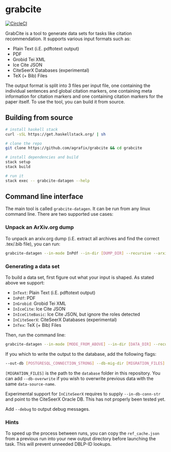 # grabcite

[![CircleCI](https://circleci.com/gh/agrafix/grabcite.svg?style=svg)](https://circleci.com/gh/agrafix/grabcite)

GrabCite is a tool to generate data sets for tasks like citation recommendation. It supports various input formats such as:

* Plain Text (i.E. pdftotext output)
* PDF
* Grobid Tei XML
* Ice Cite JSON
* CiteSeerX Databases (experimental)
* TeX (+ Bib) Files

The output format is split into 3 files per input file, one containing the individual sentences and global citation markers, one containing meta information for citation markers and one containing citation markers for the paper itself. To use the tool, you can build it from source.

## Building from source

```bash
# install haskell stack
curl -sSL https://get.haskellstack.org/ | sh

# clone the repo
git clone https://github.com/agrafix/grabcite && cd grabcite

# install dependencies and build
stack setup
stack build

# run it
stack exec -- grabcite-datagen --help
```

## Command line interface

The main tool is called `grabcite-datagen`. It can be run from any linux command line. There are two supported use cases:

### Unpack an ArXiv.org dump

To unpack an arxiv.org dump (i.E. extract all archives and find the correct .tex/.bib file), you can run:

```bash
grabcite-datagen --in-mode InPdf --in-dir [DUMP_DIR] --recursive --arxiv-to-tex-mode --arxiv-meta-xml [LOCATION_OF_META_XML] --out-dir [TARGET_DIR] --jobs [JOBS]
```

### Generating a data set

To build a data set, first figure out what your input is shaped. As stated above we support:

* `InText`: Plain Text (i.E. pdftotext output)
* `InPdf`: PDF
* `InGrobid`: Grobid Tei XML
* `InIceCite`: Ice Cite JSON
* `InIceCiteBasic`: Ice Cite JSON, but ignore the roles detected
* `InCiteSeerX`: CiteSeerX Databases (experimental)
* `InTex`: TeX (+ Bib) Files

Then, run the command line:

```bash
grabcite-datagen --in-mode [MODE_FROM_ABOVE] --in-dir [DATA_DIR] --recursive --out-dir [OUT_DIR] --jobs 4
```

If you which to write the output to the database, add the following flags:

```bash
--out-db [POSTGRESQL_CONNECTION_STRONG] --db-mig-dir [MIGRATION_FILES] --data-source-name [NAME_OF_DATA_SOURCE]
```

`[MIGRATION_FILES]` is the path to the `database` folder in this repository. You can add `--db-overwrite` if you wish to overwrite previous data with the same `data-source-name`.

Experimental support for `InCiteSeerX` requires to supply `--in-db-conn-str` and point to the CiteSeerX Oracle DB. This has not properly been tested yet.

Add `--debug` to output debug messages.

### Hints

To speed up the process between runs, you can copy the `ref_cache.json` from a previous run into your new output directory before launching the task. This will prevent unneeded DBLP-ID lookups.
